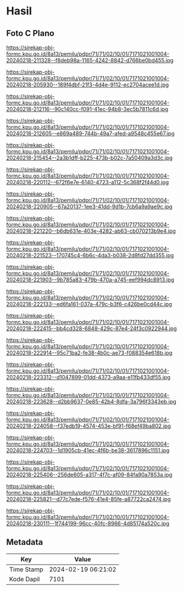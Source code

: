 # Hasil

## Foto C Plano

https://sirekap-obj-formc.kpu.go.id/8a13/pemilu/pdpr/71/71/02/10/01/7171021001004-20240218-211328--f8deb98a-1165-4242-8842-d766be0bd455.jpg

https://sirekap-obj-formc.kpu.go.id/8a13/pemilu/pdpr/71/71/02/10/01/7171021001004-20240218-205930--189f4dbf-21f3-4d4e-9112-ec2704acee1d.jpg

https://sirekap-obj-formc.kpu.go.id/8a13/pemilu/pdpr/71/71/02/10/01/7171021001004-20240218-212116--90c140cc-f091-41ec-94b8-3ec5b7811c6d.jpg

https://sirekap-obj-formc.kpu.go.id/8a13/pemilu/pdpr/71/71/02/10/01/7171021001004-20240218-212605--e869a489-744b-49a7-afed-a9548c455e67.jpg

https://sirekap-obj-formc.kpu.go.id/8a13/pemilu/pdpr/71/71/02/10/01/7171021001004-20240218-215454--2a3b1dff-b225-473b-b02c-7a50409a3d3c.jpg

https://sirekap-obj-formc.kpu.go.id/8a13/pemilu/pdpr/71/71/02/10/01/7171021001004-20240218-220112--672f6e7e-6140-4723-a112-5c368f2f44d0.jpg

https://sirekap-obj-formc.kpu.go.id/8a13/pemilu/pdpr/71/71/02/10/01/7171021001004-20240218-220905--67a20137-1ee3-41dd-9d1b-7cb6a9a9ae9c.jpg

https://sirekap-obj-formc.kpu.go.id/8a13/pemilu/pdpr/71/71/02/10/01/7171021001004-20240218-221220--b6db631e-403e-4282-ab63-cb070213b9e4.jpg

https://sirekap-obj-formc.kpu.go.id/8a13/pemilu/pdpr/71/71/02/10/01/7171021001004-20240218-221523--170745c4-6b6c-4da3-b038-2d8fd27dd355.jpg

https://sirekap-obj-formc.kpu.go.id/8a13/pemilu/pdpr/71/71/02/10/01/7171021001004-20240218-221903--9b785a83-479b-470a-a745-eef994dc8913.jpg

https://sirekap-obj-formc.kpu.go.id/8a13/pemilu/pdpr/71/71/02/10/01/7171021001004-20240218-222133--ed6fa161-037a-479c-b3f6-c426be0cd44c.jpg

https://sirekap-obj-formc.kpu.go.id/8a13/pemilu/pdpr/71/71/02/10/01/7171021001004-20240218-222415--bb4cd328-6848-429c-87e4-24f3c0922944.jpg

https://sirekap-obj-formc.kpu.go.id/8a13/pemilu/pdpr/71/71/02/10/01/7171021001004-20240218-222914--95c71ba2-fe38-4b0c-ae73-f088354e618b.jpg

https://sirekap-obj-formc.kpu.go.id/8a13/pemilu/pdpr/71/71/02/10/01/7171021001004-20240218-223312--d1047899-01dd-4373-a9aa-e11fb433df55.jpg

https://sirekap-obj-formc.kpu.go.id/8a13/pemilu/pdpr/71/71/02/10/01/7171021001004-20240218-223628--d2bb9637-0e85-42b4-8dfa-3a796f3343eb.jpg

https://sirekap-obj-formc.kpu.go.id/8a13/pemilu/pdpr/71/71/02/10/01/7171021001004-20240218-224058--f37edb19-4574-453e-bf91-f68ef49ba802.jpg

https://sirekap-obj-formc.kpu.go.id/8a13/pemilu/pdpr/71/71/02/10/01/7171021001004-20240218-224703--1d1905cb-41ec-4f6b-be38-3617896c1151.jpg

https://sirekap-obj-formc.kpu.go.id/8a13/pemilu/pdpr/71/71/02/10/01/7171021001004-20240218-225406--256de605-a317-4f7c-af09-84fa90a7853a.jpg

https://sirekap-obj-formc.kpu.go.id/8a13/pemilu/pdpr/71/71/02/10/01/7171021001004-20240218-225821--d77c7ede-f576-41e4-85fe-a87722ca2474.jpg

https://sirekap-obj-formc.kpu.go.id/8a13/pemilu/pdpr/71/71/02/10/01/7171021001004-20240218-230111--1f744199-96cc-40fc-8966-4d85174a520c.jpg


## Metadata

| Key        | Value               |
| ---------- | ------------------- |
| Time Stamp | 2024-02-19 06:21:02 |
| Kode Dapil | 7101                |



